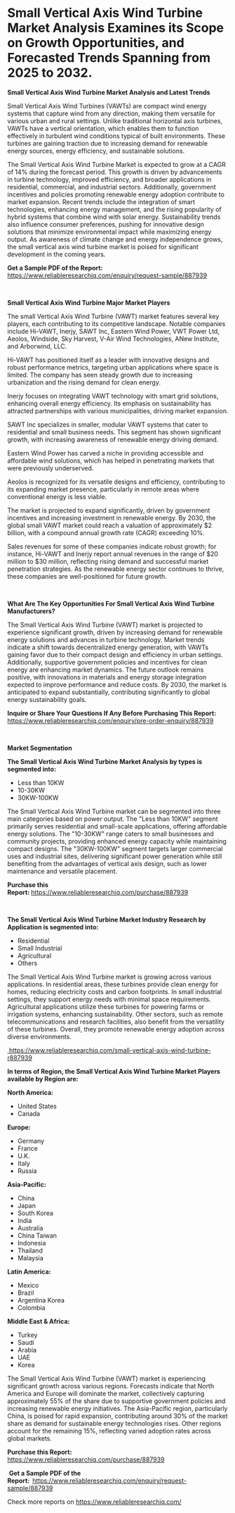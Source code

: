 <p><h1>Small Vertical Axis Wind Turbine Market Analysis Examines its Scope on Growth Opportunities, and Forecasted Trends Spanning from 2025 to 2032.</h1></p><p><strong>Small Vertical Axis Wind Turbine Market Analysis and Latest Trends</strong></p>
<p><p>Small Vertical Axis Wind Turbines (VAWTs) are compact wind energy systems that capture wind from any direction, making them versatile for various urban and rural settings. Unlike traditional horizontal axis turbines, VAWTs have a vertical orientation, which enables them to function effectively in turbulent wind conditions typical of built environments. These turbines are gaining traction due to increasing demand for renewable energy sources, energy efficiency, and sustainable solutions.</p><p>The Small Vertical Axis Wind Turbine Market is expected to grow at a CAGR of 14% during the forecast period. This growth is driven by advancements in turbine technology, improved efficiency, and broader applications in residential, commercial, and industrial sectors. Additionally, government incentives and policies promoting renewable energy adoption contribute to market expansion. Recent trends include the integration of smart technologies, enhancing energy management, and the rising popularity of hybrid systems that combine wind with solar energy. Sustainability trends also influence consumer preferences, pushing for innovative design solutions that minimize environmental impact while maximizing energy output. As awareness of climate change and energy independence grows, the small vertical axis wind turbine market is poised for significant development in the coming years.</p></p>
<p><strong>Get a Sample PDF of the Report:&nbsp;</strong> <a href="https://www.reliableresearchiq.com/enquiry/request-sample/887939?utm_campaign=2325&utm_medium=2&utm_source=Github&utm_content=ia&utm_term=09042025&utm_id=small-vertical-axis-wind-turbine">https://www.reliableresearchiq.com/enquiry/request-sample/887939</a></p>
<p>&nbsp;</p>
<p><strong>Small Vertical Axis Wind Turbine Major Market Players</strong></p>
<p><p>The small Vertical Axis Wind Turbine (VAWT) market features several key players, each contributing to its competitive landscape. Notable companies include Hi-VAWT, Inerjy, SAWT Inc, Eastern Wind Power, VWT Power Ltd, Aeolos, Windside, Sky Harvest, V-Air Wind Technologies, ANew Institute, and Arborwind, LLC. </p><p>Hi-VAWT has positioned itself as a leader with innovative designs and robust performance metrics, targeting urban applications where space is limited. The company has seen steady growth due to increasing urbanization and the rising demand for clean energy.</p><p>Inerjy focuses on integrating VAWT technology with smart grid solutions, enhancing overall energy efficiency. Its emphasis on sustainability has attracted partnerships with various municipalities, driving market expansion.</p><p>SAWT Inc specializes in smaller, modular VAWT systems that cater to residential and small business needs. This segment has shown significant growth, with increasing awareness of renewable energy driving demand. </p><p>Eastern Wind Power has carved a niche in providing accessible and affordable wind solutions, which has helped in penetrating markets that were previously underserved.</p><p>Aeolos is recognized for its versatile designs and efficiency, contributing to its expanding market presence, particularly in remote areas where conventional energy is less viable.</p><p>The market is projected to expand significantly, driven by government incentives and increasing investment in renewable energy. By 2030, the global small VAWT market could reach a valuation of approximately $2 billion, with a compound annual growth rate (CAGR) exceeding 10%.</p><p>Sales revenues for some of these companies indicate robust growth; for instance, Hi-VAWT and Inerjy report annual revenues in the range of $20 million to $30 million, reflecting rising demand and successful market penetration strategies. As the renewable energy sector continues to thrive, these companies are well-positioned for future growth.</p></p>
<p>&nbsp;</p>
<p><strong>What Are The Key Opportunities For Small Vertical Axis Wind Turbine Manufacturers?</strong></p>
<p><p>The Small Vertical Axis Wind Turbine (VAWT) market is projected to experience significant growth, driven by increasing demand for renewable energy solutions and advances in turbine technology. Market trends indicate a shift towards decentralized energy generation, with VAWTs gaining favor due to their compact design and efficiency in urban settings. Additionally, supportive government policies and incentives for clean energy are enhancing market dynamics. The future outlook remains positive, with innovations in materials and energy storage integration expected to improve performance and reduce costs. By 2030, the market is anticipated to expand substantially, contributing significantly to global energy sustainability goals.</p></p>
<p><strong>Inquire or Share Your Questions If Any Before Purchasing This Report:</strong> <a href="https://www.reliableresearchiq.com/enquiry/pre-order-enquiry/887939?utm_campaign=2325&utm_medium=2&utm_source=Github&utm_content=ia&utm_term=09042025&utm_id=small-vertical-axis-wind-turbine">https://www.reliableresearchiq.com/enquiry/pre-order-enquiry/887939</a></p>
<p>&nbsp;</p>
<p><strong>Market Segmentation</strong></p>
<p><strong>The Small Vertical Axis Wind Turbine Market Analysis by types is segmented into:</strong></p>
<p><ul><li>Less than 10KW</li><li>10-30KW</li><li>30KW-100KW</li></ul></p>
<p><p>The Small Vertical Axis Wind Turbine market can be segmented into three main categories based on power output. The "Less than 10KW" segment primarily serves residential and small-scale applications, offering affordable energy solutions. The "10-30KW" range caters to small businesses and community projects, providing enhanced energy capacity while maintaining compact designs. The "30KW-100KW" segment targets larger commercial uses and industrial sites, delivering significant power generation while still benefiting from the advantages of vertical axis design, such as lower maintenance and versatile placement.</p></p>
<p><strong>Purchase this Report:&nbsp;</strong><a href="https://www.reliableresearchiq.com/purchase/887939?utm_campaign=2325&utm_medium=2&utm_source=Github&utm_content=ia&utm_term=09042025&utm_id=small-vertical-axis-wind-turbine">https://www.reliableresearchiq.com/purchase/887939</a></p>
<p>&nbsp;</p>
<p><strong>The Small Vertical Axis Wind Turbine Market Industry Research by Application is segmented into:</strong></p>
<p><ul><li>Residential</li><li>Small Industrial</li><li>Agricultural</li><li>Others</li></ul></p>
<p><p>The Small Vertical Axis Wind Turbine market is growing across various applications. In residential areas, these turbines provide clean energy for homes, reducing electricity costs and carbon footprints. In small industrial settings, they support energy needs with minimal space requirements. Agricultural applications utilize these turbines for powering farms or irrigation systems, enhancing sustainability. Other sectors, such as remote telecommunications and research facilities, also benefit from the versatility of these turbines. Overall, they promote renewable energy adoption across diverse environments.</p></p>
<p><a href="https://www.reliableresearchiq.com/small-vertical-axis-wind-turbine-r887939?utm_campaign=2325&utm_medium=2&utm_source=Github&utm_content=ia&utm_term=09042025&utm_id=small-vertical-axis-wind-turbine">&nbsp;https://www.reliableresearchiq.com/small-vertical-axis-wind-turbine-r887939</a></p>
<p><strong>In terms of Region, the Small Vertical Axis Wind Turbine Market Players available by Region are:</strong></p>
<p>
    <p> <strong> North America: </strong>
        <ul>
            <li>United States</li>
            <li>Canada</li>
        </ul>
        </p> 
    <p> <strong> Europe: </strong>
        <ul>
            <li>Germany</li>
            <li>France</li>
            <li>U.K.</li>
            <li>Italy</li>
            <li>Russia</li>
        </ul>
        </p> 
    <p> <strong> Asia-Pacific: </strong>
        <ul>
            <li>China</li>
            <li>Japan</li>
            <li>South Korea</li>
            <li>India</li>
            <li>Australia</li>
            <li>China Taiwan</li>
            <li>Indonesia</li>
            <li>Thailand</li>
            <li>Malaysia</li>
        </ul>
        </p> 
    <p> <strong> Latin America: </strong>
        <ul>
            <li>Mexico</li>
            <li>Brazil</li>
            <li>Argentina Korea</li>
            <li>Colombia</li>
        </ul>
        </p> 
    <p> <strong> Middle East & Africa: </strong>
        <ul>
            <li>Turkey</li>
            <li>Saudi</li>
            <li>Arabia</li>
            <li>UAE</li>
            <li>Korea</li>
        </ul>
    </p>
    </p>
<p><p>The Small Vertical Axis Wind Turbine (VAWT) market is experiencing significant growth across various regions. Forecasts indicate that North America and Europe will dominate the market, collectively capturing approximately 55% of the share due to supportive government policies and increasing renewable energy initiatives. The Asia-Pacific region, particularly China, is poised for rapid expansion, contributing around 30% of the market share as demand for sustainable energy technologies rises. Other regions account for the remaining 15%, reflecting varied adoption rates across global markets.</p></p>
<p><strong>Purchase this Report: </strong><a href="https://www.reliableresearchiq.com/purchase/887939?utm_campaign=2325&utm_medium=2&utm_source=Github&utm_content=ia&utm_term=09042025&utm_id=small-vertical-axis-wind-turbine">https://www.reliableresearchiq.com/purchase/887939</a></p>
<p>&nbsp;<strong>Get a Sample PDF of the Report:&nbsp;&nbsp;</strong><a href="https://www.reliableresearchiq.com/enquiry/request-sample/887939?utm_campaign=2325&utm_medium=2&utm_source=Github&utm_content=ia&utm_term=09042025&utm_id=small-vertical-axis-wind-turbine">https://www.reliableresearchiq.com/enquiry/request-sample/887939</a></p>
<p><strong></strong></p>
<p>Check more reports on <a href="https://www.reliableresearchiq.com/?utm_campaign=2325&utm_medium=2&utm_source=Github&utm_content=ia&utm_term=09042025&utm_id=small-vertical-axis-wind-turbine">https://www.reliableresearchiq.com/</a></p>